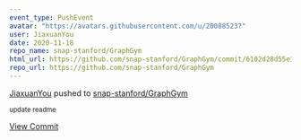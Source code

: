 ```yaml
---
event_type: PushEvent
avatar: "https://avatars.githubusercontent.com/u/20088523?"
user: JiaxuanYou
date: 2020-11-18
repo_name: snap-stanford/GraphGym
html_url: https://github.com/snap-stanford/GraphGym/commit/6102d28d55e1a3190d04e0ed6810972b56ce7a79
repo_url: https://github.com/snap-stanford/GraphGym
---
```


<a href='https://github.com/JiaxuanYou' target='_blank'>JiaxuanYou</a> pushed to <a href='https://github.com/snap-stanford/GraphGym' target='_blank'>snap-stanford/GraphGym</a>

<small>update readme</small>

<a href='https://github.com/snap-stanford/GraphGym/commit/6102d28d55e1a3190d04e0ed6810972b56ce7a79' target='_blank'>View Commit</a>